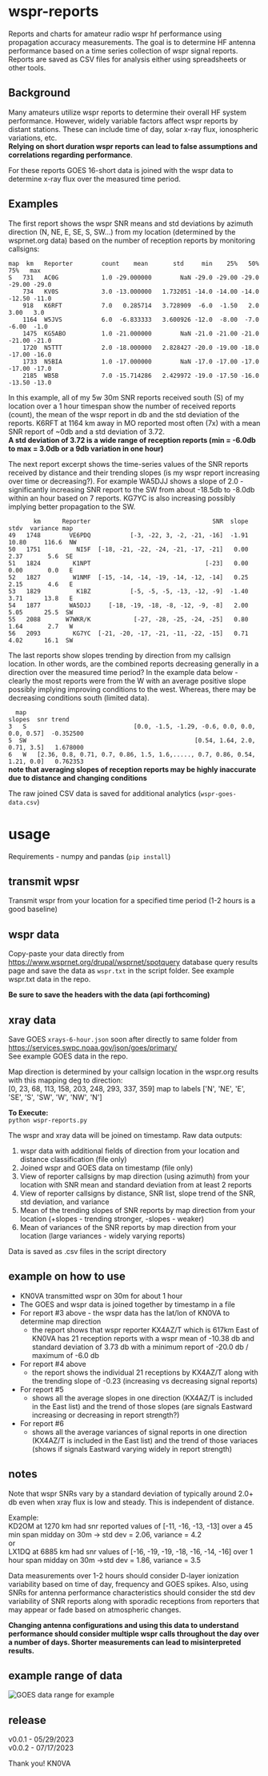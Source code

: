 # wspr-reports
Reports and charts for amateur radio wspr hf performance using propagation accuracy measurements. The goal is to determine HF antenna performance based on a time series collection of wspr signal reports. Reports are saved as CSV files for analysis either using spreadsheets or other tools.

## Background
Many amateurs utilize wspr reports to determine their overall HF system performance. However, widely variable factors affect wspr reports by distant stations. These can include time of day, solar x-ray flux, ionospheric variations, etc.   
**Relying on short duration wspr reports can lead to false assumptions and correlations regarding performance**.  

For these reports GOES 16-short data is joined with the wspr data to determine x-ray flux over the measured time period.  

## Examples
The first report shows the wspr SNR means and std deviations by azimuth direction (N, NE, E, SE, S, SW...) from my location (determined by the wsprnet.org data) based on the number of reception reports by monitoring callsigns:
 
`map  km   Reporter        count    mean       std     min    25%   50%    75%   max`  
`S   731   AC0G            1.0 -29.000000        NaN -29.0 -29.00 -29.0 -29.00 -29.0`  
`    734   KV0S            3.0 -13.000000   1.732051 -14.0 -14.00 -14.0 -12.50 -11.0`  
`    918   K6RFT           7.0   0.285714   3.728909  -6.0  -1.50   2.0   3.00   3.0`  
`    1164  W5JVS           6.0  -6.833333   3.600926 -12.0  -8.00  -7.0  -6.00  -1.0`  
`    1475  KG5ABO          1.0 -21.000000        NaN -21.0 -21.00 -21.0 -21.00 -21.0`  
`    1720  N5TTT           2.0 -18.000000   2.828427 -20.0 -19.00 -18.0 -17.00 -16.0`  
`    1733  N5BIA           1.0 -17.000000        NaN -17.0 -17.00 -17.0 -17.00 -17.0`  
`    2185  WB5B            7.0 -15.714286   2.429972 -19.0 -17.50 -16.0 -13.50 -13.0`  

In this example, all of my 5w 30m SNR reports received south (S) of my location over a 1 hour timespan show the number of received reports (count), the mean of the wspr report in db and the std deviation of the reports. K6RFT at 1164 km away in MO reported most often (7x) with a mean SNR report of ~0db and a std deviation of 3.72.   
**A std deviation of 3.72 is a wide range of reception reports (min = -6.0db to max = 3.0db or a 9db variation in one hour)**

The next report excerpt shows the time-series values of the SNR reports received by distance and their trending slopes (is my wspr report increasing over time or decreasing?). For example WA5DJJ shows a slope of 2.0 - significantly increasing SNR report to the SW from about -18.5db to -8.0db within an hour based on 7 reports. KG7YC is also increasing possibly implying better propagation to the SW.

`       km      Reporter                                  SNR  slope   stdv  variance map`  
`49   1748        VE6PDQ           [-3, -22, 3, -2, -21, -16]  -1.91  10.80     116.6  NW`  
`50   1751          NI5F  [-18, -21, -22, -24, -21, -17, -21]   0.00   2.37       5.6  SE`  
`51   1824         K1NPT                                [-23]   0.00   0.00       0.0   E`  
`52   1827         W1NMF  [-15, -14, -14, -19, -14, -12, -14]   0.25   2.15       4.6   E`  
`53   1829          K1BZ           [-5, -5, -5, -13, -12, -9]  -1.40   3.71      13.8   E`  
`54   1877        WA5DJJ     [-18, -19, -18, -8, -12, -9, -8]   2.00   5.05      25.5  SW`  
`55   2088       W7WKR/K            [-27, -28, -25, -24, -25]   0.80   1.64       2.7   W`  
`56   2093         KG7YC  [-21, -20, -17, -21, -11, -22, -15]   0.71   4.02      16.1  SW`  


The last reports show slopes trending by direction from my callsign location. In other words, are the combined reports decreasing generally in a direction over the measured time period? In the example data below - clearly the most reports were from the W with an average positive slope possibly implying improving conditions to the west. Whereas, there may be decreasing conditions south (limited data).

`  map                                                                     slopes  snr trend`  
`3   S                              [0.0, -1.5, -1.29, -0.6, 0.0, 0.0, 0.0, 0.57]  -0.352500`  
`5  SW                                               [0.54, 1.64, 2.0, 0.71, 3.5]   1.678000`  
`6   W   [2.36, 0.8, 0.71, 0.7, 0.86, 1.5, 1.6,....., 0.7, 0.86, 0.54, 1.21, 0.0]   0.762353`  
**note that averaging slopes of reception reports may be highly inaccurate due to distance and changing conditions**

The raw joined CSV data is saved for additional analytics (`wspr-goes-data.csv`)

# usage
Requirements - numpy and pandas  (`pip install`)

## transmit wpsr
Transmit wspr from your location for a specified time period (1-2 hours is a good baseline)  

## wspr data
Copy-paste your data directly from https://www.wsprnet.org/drupal/wsprnet/spotquery database query results page and save the data as `wspr.txt` in the script folder. See example wspr.txt data in the repo. 

**Be sure to save the headers with the data (api forthcoming)**  

## xray data
Save GOES `xrays-6-hour.json` soon after directly to same folder from https://services.swpc.noaa.gov/json/goes/primary/  
See example GOES data in the repo. 


Map direction is determined by your callsign location in the wspr.org results with this mapping deg to direction:  
[0, 23, 68, 113, 158, 203, 248, 293, 337, 359] map to labels ['N', 'NE', 'E', 'SE', 'S', 'SW', 'W', 'NW', 'N']

**To Execute:**   
`python wspr-reports.py`      

The wspr and xray data will be joined on timestamp. Raw data outputs:
1. wspr data with additional fields of direction from your location and distance classification (file only)
2. Joined wspr and GOES data on timestamp (file only)
3. View of reporter callsigns by map direction (using azimuth) from your location with SNR mean and standard deviation from at least 2 reports
4. View of reporter callsigns by distance, SNR list, slope trend of the SNR, std deviation, and variance
5. Mean of the trending slopes of SNR reports by map direction from your location (+slopes - trending stronger, -slopes - weaker)
6. Mean of variances of the SNR reports by map direction from your location (large variances - widely varying reports)

Data is saved as .csv files in the script directory 

## example on how to use
 - KN0VA transmitted wspr on 30m for about 1 hour 
 - The GOES and wspr data is joined together by timestamp in a file
 - For report #3 above - the wspr data has the lat/lon of KN0VA to determine map direction
    - the report shows that wspr reporter KX4AZ/T which is 617km East of KN0VA has 21 reception reports with a wspr mean of -10.38 db and standard deviation of 3.73 db with a minimum report of -20.0 db / maximum of -6.0 db
 - For report #4 above 
    - the report shows the individual 21 receptions by KX4AZ/T along with the trending slope of -0.23 (increasing vs decreasing signal reports)
 - For report #5
    - shows all the average slopes in one direction (KX4AZ/T is included in the East list) and the trend of those slopes (are signals Eastward increasing or decreasing in report strength?)
 - For report #6
    - shows all the average variances of signal reports in one direction (KX4AZ/T is included in the East list) and the trend of those variaces (shows if signals Eastward varying widely in report strength)


## notes
Note that wspr SNRs vary by a standard deviation of typically around 2.0+ db even when xray flux is low and steady. This is independent of distance. 

Example:  
KD2OM at 1270 km had snr reported values of [-11, -16, -13, -13] over a 45 min span midday on 30m -> std dev = 2.06,  variance = 4.2   
or   
LX1DQ at 6885 km had snr values of [-16, -19, -19, -18, -16, -14, -16] over 1 hour span midday on 30m ->std dev = 1.86, variance = 3.5  

Data measurements over 1-2 hours should consider D-layer ionization variability based on time of day, frequency and GOES spikes. Also, using SNRs for antenna performance characteristics should consider the std dev variability of SNR reports along with sporadic receptions from reporters that may appear or fade based on atmospheric changes. 

**Changing antenna configurations and using this data to understand performance should consider multiple wspr calls throughout the day over a number of days. Shorter measurements can lead to misinterpreted results.**

## example range of data
![GOES data range for example](goes-data-range.png)


## release
v0.0.1 - 05/29/2023  
v0.0.2 - 07/17/2023  

Thank you!  KN0VA